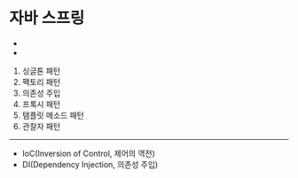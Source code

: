 # 자바 스프링 
* 
* 
1. 싱글톤 패턴
2. 팩토리 패턴
3. 의존성 주입
4. 프록시 패턴
5. 탬플릿 메소드 패턴
6. 관찰자 패턴


----
* IoC(Inversion of Control, 제어의 역전)
* DI(Dependency Injection, 의존성 주입)
